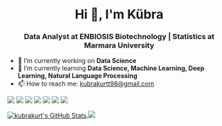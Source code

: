 <h1 align="center"> Hi 👋, I'm Kübra </h1>
<h3 align="center"> Data Analyst at ENBIOSIS Biotechnology | Statistics at Marmara University </h3>

- 🔭 I’m currently working on **Data Science**
- 🌱 I’m currently learning **Data Science, Machine Learning, Deep Learning, Natural Language Processing**
- 📫 How to reach me: kubrakurtt98@gmail.com

<b> </b>

[![](https://img.shields.io/badge/linkedin-%230077B5.svg?&style=for-the-badge&logo=linkedin&logoColor=white&color=black)](https://www.linkedin.com/in/kubrakurtk/)
[![](https://img.shields.io/badge/Medium-%2312100E.svg?&style=for-the-badge&logo=medium&logoColor=white&color=black)](https://kubrakurt.medium.com/)
[![](https://img.shields.io/badge/Kaggle-%2312100E.svg?&style=for-the-badge&logo=kaggle&logoColor=white&color=black)](https://www.kaggle.com/kubrakurt)
[![](https://img.shields.io/badge/Twitter-%2312100E.svg?&style=for-the-badge&logo=twitter&logoColor=white&color=black)](https://twitter.com/kubrakurtk)
[![](https://img.shields.io/badge/Instagram-%2312100E.svg?&style=for-the-badge&logo=instagram&logoColor=white&color=black)](https://www.instagram.com/kubrakurtk/)
[![](https://img.shields.io/badge/-cD1?style=for-the-badge&logo=python&color=black)]()
[![](https://img.shields.io/badge/-cD1?style=for-the-badge&logo=rstudio&color=black&)]()
  
<b> </b>

</a> <a href="https://github.com/kubrakurt">
  <img align="center" 
       src="https://github-readme-stats.vercel.app/api?username=kubrakurt&show_icons=true&line_height=27&count_private=true&title_color=ffffff&text_color=FFFFFF&icon_color=FF0000&bg_color=000000" alt="kubrakurt's GitHub Stats" />
  </a> <a href="https://github.com/kubrakurt">
  <img align="top" src="https://github-readme-stats.vercel.app/api/top-langs/?username=kubrakurt&title_color=ffffff&text_color=FFFFFF&icon_color=FF0000&bg_color=000000" />
